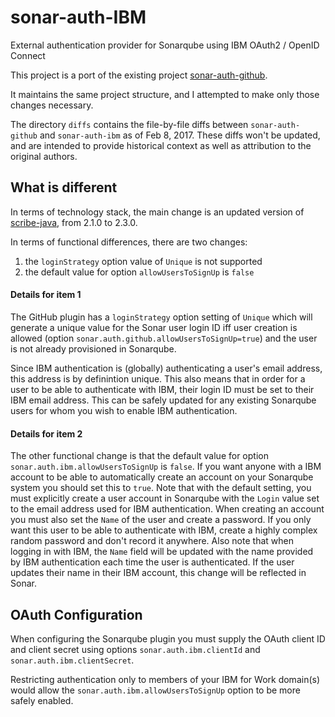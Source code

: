 # sonar-auth-IBM
External authentication provider for Sonarqube using IBM OAuth2 / OpenID Connect

This project is a port of the existing project [sonar-auth-github](https://github.com/SonarSource/sonar-auth-github).

It maintains the same project structure, and I attempted to make only those changes necessary.

The directory `diffs` contains the file-by-file diffs between `sonar-auth-github` and `sonar-auth-ibm` as of Feb 8, 2017. These diffs won't be updated, and are intended to provide historical context as well as attribution to the original authors.

## What is different

In terms of technology stack, the main change is an updated version of [scribe-java](https://github.com/scribejava/scribejava), from 2.1.0 to 2.3.0.

In terms of functional differences, there are two changes:

1. the `loginStrategy` option value of `Unique` is not supported
2. the default value for option `allowUsersToSignUp` is `false`

#### Details for item 1

The GitHub plugin has a `loginStrategy` option setting of `Unique` which will generate a unique value for the Sonar user login ID iff user creation is allowed (option `sonar.auth.github.allowUsersToSignUp=true`) and the user is not already provisioned in Sonarqube.

Since IBM authentication is (globally) authenticating a user's email address, this address is by definintion unique. This also means that in order for a user to be able to authenticate with IBM, their login ID must be set to their IBM email address. This can be safely updated for any existing Sonarqube users for whom you wish to enable IBM authentication.

#### Details for item 2

The other functional change is that the default value for option `sonar.auth.ibm.allowUsersToSignUp` is `false`. If you want anyone with a IBM account to be able to automatically create an account on your Sonarqube system you should set this to `true`. Note that with the default setting, you must explicitly create a user account in Sonarqube with the `Login` value set to the email address used for IBM authentication. When creating an account you must also set the `Name` of the user and create a password. If you only want this user to be able to authenticate with IBM, create a highly complex random password and don't record it anywhere. Also note that when logging in with IBM, the `Name` field will be updated with the name provided by IBM authentication each time the user is authenticated. If the user updates their name in their IBM account, this change will be reflected in Sonar.

## OAuth Configuration

When configuring the Sonarqube plugin you must supply the OAuth client ID and client secret using options `sonar.auth.ibm.clientId` and `sonar.auth.ibm.clientSecret`.

Restricting authentication only to members of your IBM for Work domain(s) would allow the `sonar.auth.ibm.allowUsersToSignUp` option to be more safely enabled.

